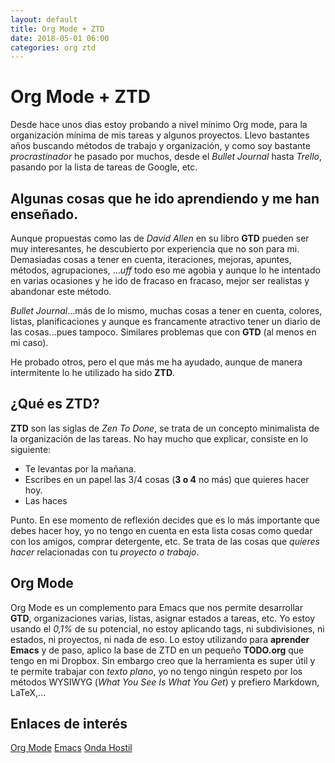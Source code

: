 ```yaml
---
layout: default
title: Org Mode + ZTD
date: 2018-05-01 06:00
categories: org ztd
---
```

# Org Mode + ZTD

Desde hace unos dias estoy probando a nivel mínimo Org mode, para la organización mínima de mis tareas y algunos proyectos. Llevo bastantes años buscando métodos de trabajo y organización, y como soy bastante *procrastinador* he pasado por muchos, desde el *Bullet Journal* hasta *Trello*, pasando por la lista de tareas de Google, etc.

## Algunas cosas que he ido aprendiendo y me han enseñado.

Aunque propuestas como las de *David Allen* en su libro **GTD** pueden ser muy interesantes, he descubierto por experiencia que no son para mi. Demasiadas cosas a tener en cuenta, iteraciones, mejoras, apuntes, métodos, agrupaciones, ...*uff* todo eso me agobia y aunque lo he intentado en varias ocasiones y he ido de fracaso en fracaso, mejor ser realistas y abandonar este método.

*Bullet Journal*...más de lo mismo, muchas cosas a tener en cuenta, colores, listas, planificaciones y aunque es francamente atractivo tener un diario de las cosas...pues tampoco. Similares problemas que con **GTD** (al menos en mi caso). 

He probado otros, pero el que más me ha ayudado, aunque de manera intermitente lo he utilizado ha sido **ZTD**. 

## ¿Qué es **ZTD**? 

**ZTD** son las siglas de *Zen To Done*, se trata de un concepto minimalista de la organización de las tareas. No hay mucho que explicar, consiste en lo siguiente:

* Te levantas por la mañana.
* Escribes en un papel las 3/4 cosas (**3 o 4** no más) que quieres hacer hoy.
* Las haces

Punto. En ese momento de reflexión decides que es lo más importante que debes hacer hoy, yo no tengo en cuenta en esta lista cosas como quedar con los amigos, comprar detergente, etc. Se trata de las cosas que *quieres hacer* relacionadas con tu *proyecto o trabajo*. 

## Org Mode

Org Mode es un complemento para Emacs que nos permite desarrollar **GTD**, organizaciones varias, listas, asignar estados a tareas, etc. Yo estoy usando el *0,1%* de su potencial, no estoy aplicando tags, ni subdivisiones, ni estados, ni proyectos, ni nada de eso. Lo estoy utilizando para **aprender Emacs** y de paso, aplico la base de ZTD en un pequeño **TODO.org** que tengo en mi Dropbox. Sin embargo creo que la herramienta es super útil y te permite trabajar con *texto plano*, yo no tengo ningún respeto por los métodos WYSIWYG (*What You See Is What You Get*) y prefiero Markdown, LaTeX,...

## Enlaces de interés


[Org Mode](https://orgmode.org/)
[Emacs](https://www.gnu.org/software/emacs/)
[Onda Hostil](https://ondahostil.wordpress.com/)
